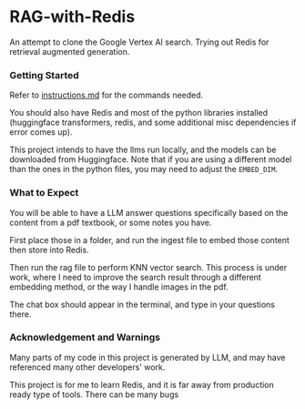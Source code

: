 # RAG-with-Redis
An attempt to clone the Google Vertex AI search. Trying out Redis for retrieval augmented generation.

### Getting Started
Refer to [instructions.md](/instructions.MD) for the commands needed.

You should also have Redis and most of the python libraries installed (huggingface transformers, redis, and some additional misc dependencies if error comes up).

This project intends to have the llms run locally, and the models can be downloaded from Huggingface. Note that if you are using a different model than the ones in the python files, you may need to adjust the `EMBED_DIM`.

### What to Expect
You will be able to have a LLM answer questions specifically based on the content from a pdf textbook, or some notes you have.

First place those in a folder, and run the ingest file to embed those content then store into Redis.

Then run the rag file to perform KNN vector search. This process is under work, where I need to improve the search result through a different embedding method, or the way I handle images in the pdf.

The chat box should appear in the terminal, and type in your questions there.

### Acknowledgement and Warnings
Many parts of my code in this project is generated by LLM, and may have referenced many other developers' work. 

This project is for me to learn Redis, and it is far away from production ready type of tools. There can be many bugs 
